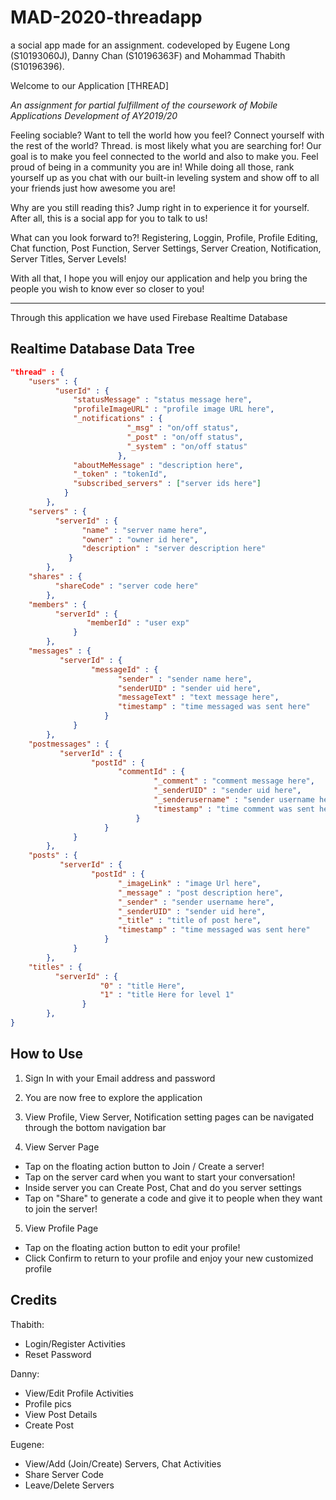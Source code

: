 # MAD-2020-threadapp
a social app made for an assignment.
codeveloped by Eugene Long (S10193060J), Danny Chan (S10196363F) and Mohammad Thabith (S10196396).

Welcome to our Application [THREAD]

*An assignment for partial fulfillment of the coursework of Mobile Applications Development of AY2019/20*

Feeling sociable? Want to tell the world how you feel? Connect yourself with the rest of the world?
Thread. is most likely what you are searching for! Our goal is to make you feel connected to the world and
also to make you. Feel proud of being in a community you are in! While doing all those, rank yourself up as you chat
with our built-in leveling system and show off to all your friends just how awesome you are!

Why are you still reading this? Jump right in to experience it for yourself. After all, this is a social app
for you to talk to us!

What can you look forward to?!
Registering, Loggin, Profile, Profile Editing, Chat function,
Post Function, Server Settings, Server Creation, Notification, Server Titles, Server Levels!

With all that, I hope you will enjoy our application and help you bring the people you wish to know ever so closer to you!


-----------------------------------------------------------------------------------------------------
Through this application we have used Firebase Realtime Database

## Realtime Database Data Tree

```json
"thread" : {
    "users" : {
          "userId" : {
              "statusMessage" : "status message here",
              "profileImageURL" : "profile image URL here",
              "_notifications" : {
                          "_msg" : "on/off status",
                          "_post" : "on/off status",
                          "_system" : "on/off status"   
                        },
              "aboutMeMessage" : "description here",
              "_token" : "tokenId",
              "subscribed_servers" : ["server ids here"]
            }
        },
    "servers" : {
          "serverId" : {
                "name" : "server name here",
                "owner" : "owner id here",
                "description" : "server description here"
             }
        },
    "shares" : {
          "shareCode" : "server code here"
        },
    "members" : {
          "serverId" : {
                 "memberId" : "user exp"
              }
        },
    "messages" : {
           "serverId" : {
                  "messageId" : {
                        "sender" : "sender name here",
                        "senderUID" : "sender uid here",
                        "messageText" : "text message here",
                        "timestamp" : "time messaged was sent here"
                     }
              }
        },
    "postmessages" : {
           "serverId" : {
                  "postId" : {
                        "commentId" : {
                                "_comment" : "comment message here",
                                "_senderUID" : "sender uid here",
                                "_senderusername" : "sender username here",
                                "timestamp" : "time comment was sent here"
                            }
                     }
              }
        },
    "posts" : {
           "serverId" : {
                  "postId" : {
                        "_imageLink" : "image Url here",
                        "_message" : "post description here",
                        "_sender" : "sender username here",
                        "_senderUID" : "sender uid here",
                        "_title" : "title of post here",
                        "timestamp" : "time messaged was sent here"
                     }
              }
        },
    "titles" : {
          "serverId" : {
                    "0" : "title Here",
                    "1" : "title Here for level 1"
                }
        },
}
```


              
              
## How to Use
1) Sign In with your Email address and password
2) You are now free to explore the application
3) View Profile, View Server, Notification setting pages can be navigated through the bottom navigation bar

4) View Server Page
  - Tap on the floating action button to Join / Create a server!
  - Tap on the server card when you want to start your conversation!
  - Inside server you can Create Post, Chat and do you server settings
  - Tap on "Share" to generate a code and give it to people when they want to join the server!

5) View Profile Page
  - Tap on the floating action button to edit your profile!
  - Click Confirm to return to your profile and enjoy your new customized profile




## Credits

Thabith:
- Login/Register Activities
- Reset Password

Danny:
- View/Edit Profile Activities
- Profile pics
- View Post Details
- Create Post

Eugene:
- View/Add (Join/Create) Servers, Chat Activities
- Share Server Code
- Leave/Delete Servers
